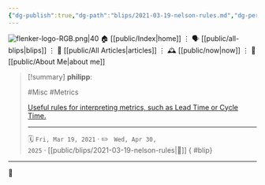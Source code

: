 ```yaml
---
{"dg-publish":true,"dg-path":"blips/2021-03-19-nelson-rules.md","dg-permalink":"2021/03/19/nelson-rules/","permalink":"/2021/03/19/nelson-rules/","title":"philipp @ 2021-03-19","created":"2021-03-19T00:00:00","updated":"2025-04-30T22:27:37"}
---
```



<div class="transclusion internal-embed is-loaded"><div class="markdown-embed">




![flenker-logo-RGB.png|40](/img/user/attachments/flenker-logo-RGB.png)
🏠 [[public/Index\|home]]  ⋮ 🗣️ [[public/all-blips\|blips]] ⋮  📝 [[public/All Articles\|articles]]  ⋮ 🕰️ [[public/now\|now]] ⋮ 🪪 [[public/About Me\|about me]]


</div></div>


> [!summary] **philipp**:
>
> #Misc #Metrics
>
> [Useful rules for interpreting metrics, such as Lead Time or Cycle Time.](https://en.wikipedia.org/wiki/Nelson_rules)
> - - -
>
> 🗓️ <code>Fri, Mar 19, 2021</code>  · ✏️ <code> Wed, Apr 30, 2025</code>  · [[public/blips/2021-03-19-nelson-rules\|🔗]]
{ #blip}


- - -

 👾
